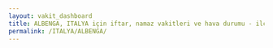 ```yaml
---
layout: vakit_dashboard
title: ALBENGA, ITALYA için iftar, namaz vakitleri ve hava durumu - ilçe/eyalet seç
permalink: /ITALYA/ALBENGA/
---
```


<script type="text/javascript">
  var GLOBAL_COUNTRY = 'ITALYA';
  var GLOBAL_CITY = 'ALBENGA';
  var GLOBAL_STATE = '';
  var lat = 72;
  var lon = 21;
</script>
